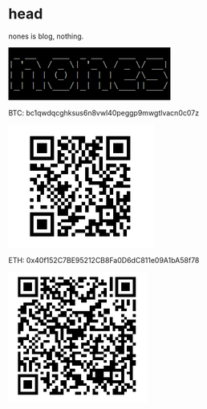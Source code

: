 
# head

nones is blog, nothing.

![nones](/_media/nones2.png)



BTC: 
bc1qwdqcghksus6n8vwl40peggp9mwgtlvacn0c07z

![BTC](/res/BTC.png)


ETH: 
0x40f152C7BE95212CB8Fa0D6dC811e09A1bA58f78

![ETH](/res/ETH.png)